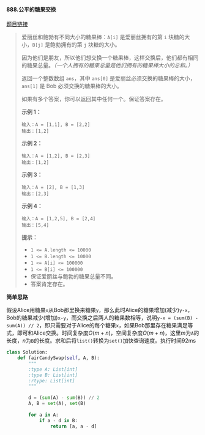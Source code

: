 #### 888.公平的糖果交换
[题目链接](https://leetcode-cn.com/problems/fair-candy-swap/)
> 爱丽丝和鲍勃有不同大小的糖果棒：`A[i]` 是爱丽丝拥有的第 `i` 块糖的大小，`B[j]` 是鲍勃拥有的第 `j` 块糖的大小。
>
> 因为他们是朋友，所以他们想交换一个糖果棒，这样交换后，他们都有相同的糖果总量。*（一个人拥有的糖果总量是他们拥有的糖果棒大小的总和。）*
>
> 返回一个整数数组 `ans`，其中 `ans[0]` 是爱丽丝必须交换的糖果棒的大小，`ans[1]` 是 Bob 必须交换的糖果棒的大小。
>
> 如果有多个答案，你可以返回其中任何一个。保证答案存在。
>
>  
>
> **示例 1：**
>
> ```
> 输入：A = [1,1], B = [2,2]
> 输出：[1,2]
> ```
>
> **示例 2：**
>
> ```
> 输入：A = [1,2], B = [2,3]
> 输出：[1,2]
> ```
>
> **示例 3：**
>
> ```
> 输入：A = [2], B = [1,3]
> 输出：[2,3]
> ```
>
> **示例 4：**
>
> ```
> 输入：A = [1,2,5], B = [2,4]
> 输出：[5,4]
> ```
>
>  
>
> **提示：**
>
> - `1 <= A.length <= 10000`
> - `1 <= B.length <= 10000`
> - `1 <= A[i] <= 100000`
> - `1 <= B[i] <= 100000`
> - 保证爱丽丝与鲍勃的糖果总量不同。
> - 答案肯定存在。

**简单思路**

假设Alice用糖果```x```从Bob那里换来糖果```y```，那么此时Alice的糖果增加(减少)```y-x```，Bob的糖果减少(增加)```x-y```，而交换之后两人的糖果数相等，说明```y-x = (sum(B) - sum(A)) // 2```，即只需要对于Alice的每个糖果```x```，如果Bob那里存在糖果满足等式，即可和Alice交换。时间复杂度$O(m+n)$，空间复杂度$O(m+n)$，这里$m$为```A```的长度，$n$为```B```的长度。求和后将```list()```转换为```set()```加快查询速度。执行时间92ms

```python
class Solution:
    def fairCandySwap(self, A, B):
        """
        :type A: List[int]
        :type B: List[int]
        :rtype: List[int]
        """
    
        d = (sum(A) - sum(B)) // 2
        A, B = set(A), set(B)
        
        for a in A:
            if a - d in B:
                return [a, a - d]
```

